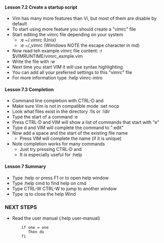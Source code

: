 #### Lesson 7.2 Create a startup script 

* Vim has many more features than Vi, but most of them are disable by default 
* To start using more feature you should create a "vimrc" file 
* Start editing the vimrc file depending on your system 
    * :e ~/.vimrc (Unix)
    * :e ~/\_vimrc (Wimdows NOTE the escape character in md)
* Now read teh example vimrc file content: :r $VIMRUNTIME/vimrc_exmple.vim
* Write the file with :w 
* Next time you start VIM it will use syntax highlighting
* You can add all your preferred settings to this "vimrc" file
* For more information type :help vimrc-intro

#### Lesson 7.3 Completion 

* Command line completion with CTRL-D and <TAB>
* Make sure Vim is not in compatible mode :set nocp
* Look what files exist in the directory :!ls or :!dir 
* Type the start of a command :e 
* Press CTRL-D and VIM will show a list of commands that start with "e" 
* Type d<TAB> and VIM will complete the command to ":edit"
* Now add a space and the start of the existing file name
    * Press <TAB> VIM will complete the name (if it is unique)
* Note completion works for many commands
    * Just try pressing CTRL-D and <TAB>
    * It is especially useful for :help 

#### Lesson 7 Summary 

* Type :help or press F1 or <HELP> to open help window 
* Type :help cmd to find help on cmd 
* Type CTRL-W CTRL-W to jump to another window 
* Type :q to close the help Wind

### NEXT STEPS 

* Read the user manual (:help user-manual)







    ```
       	if one = one 
           Then do 
        fi 
    ```
 










